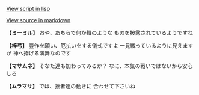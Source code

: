 [View script in lisp](../scripts/202208172.txt)

[View source in markdown](202208172.md)

**【ミーミル】**
おや、あちらで何か舞のような
ものを披露されているようですね

**【梓弓】**
豊作を願い、厄払いをする儀式ですよ
一見戦っているように見えますが
神へ捧げる演舞なのです

**【マサムネ】**
そなた達も加わってみるか？
なに、本気の戦いではないから安心しろ

**【ムラマサ】**
では、拙者達の動きに
合わせて下さいね
